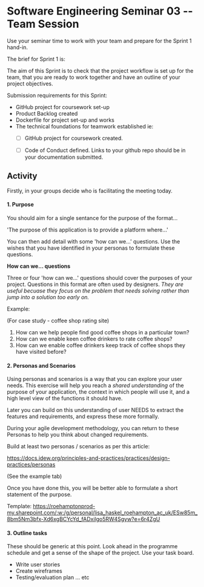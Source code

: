 # Software Engineering Seminar 03 -- Team Session

Use your seminar time to work with your team and prepare for the Sprint 1 hand-in.

The brief for Sprint 1 is:

The aim of this Sprint is to check that the project workflow is set up for the team, that you are ready to work together and have an outline of your project objectives.

Submission requirements for this Sprint:

- GitHub project for coursework set-up
- Product Backlog created 
- Dockerfile for project set-up and works
- The technical foundations for teamwork established ie:
  - [ ] GitHub project for coursework created.
  - [ ] Code of Conduct defined.
Links to your github repo should be in your documentation submitted.


## Activity

Firstly, in your groups decide who is facilitating the  meeting today.

#### 1. Purpose

You should aim for a single sentance for the purpose of the format...

'The purpose of this application is to provide a platform where...'

You can then add detail with some 'how can we...' questions. Use the wishes that you have identified in your personas to formulate these questions.

__How can we... questions__

Three or four 'how can we...' questions should cover the purposes of your project. Questions in this format are often used by designers. _They are useful becuase they focus on the problem that needs solving rather than jump into a solution too early on._

Example:

(For case study - coffee shop rating site)

1. How can we help people find good coffee shops in a particular town?
2. How can we enable keen coffee drinkers to rate coffee shops?
3. How can we enable coffee drinkers keep track of coffee shops they have visited before?

#### 2. Personas and Scenarios

Using personas and scenarios is a way that you can explore your user needs.  This exercise will help you reach a *shared understanding* of the purpose of your application, the context in which people will use it, and a high level view of the functions it should have.  

Later you can build on this understanding of user NEEDS to extract the features and requirements, and express these more formally.

During your agile development methodology, you can return to these Personas to help you think about changed requirements.

Build at least two personas / scenarios as per this article:

https://docs.idew.org/principles-and-practices/practices/design-practices/personas  

(See the example tab)

Once you have done this, you will be better able to formulate a short statement of the purpose.

Template: https://roehamptonprod-my.sharepoint.com/:w:/g/personal/lisa_haskel_roehampton_ac_uk/ESw85m_8bm5Nm3bfx-Xd6xgBCYcYd_fADxilgo5RW4Sgyw?e=6r4ZgU


#### 3. Outline tasks

These should be generic at this point. Look ahead in the programme schedule and get a sense of the shape of the project.  Use your task board.

 * Write user stories
 * Create wireframes
 * Testing/evaluation plan 
... etc


